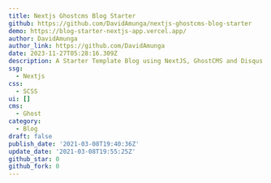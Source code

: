 ```yaml
---
title: Nextjs Ghostcms Blog Starter
github: https://github.com/DavidAmunga/nextjs-ghostcms-blog-starter
demo: https://blog-starter-nextjs-app.vercel.app/
author: DavidAmunga
author_link: https://github.com/DavidAmunga
date: 2023-11-27T05:28:16.309Z
description: A Starter Template Blog using NextJS, GhostCMS and Disqus
ssg:
  - Nextjs
css:
  - SCSS
ui: []
cms:
  - Ghost
category:
  - Blog
draft: false
publish_date: '2021-03-08T19:40:36Z'
update_date: '2021-03-08T19:55:25Z'
github_star: 0
github_fork: 0
---
```


